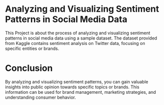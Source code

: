 # Analyzing and Visualizing Sentiment Patterns in Social Media Data

This Project is about the process of analyzing and visualizing sentiment patterns in social media data using a sample dataset. The dataset provided from Kaggle contains sentiment analysis on Twitter data, focusing on specific entities or brands.

# Conclusion
By analyzing and visualizing sentiment patterns, you can gain valuable insights into public opinion towards specific topics or brands. This information can be used for brand management, marketing strategies, and understanding consumer behavior.
